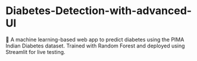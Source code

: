 # Diabetes-Detection-with-advanced-UI
🧠 A machine learning-based web app to predict diabetes using the PIMA Indian Diabetes dataset. Trained with Random Forest and deployed using Streamlit for live testing.
